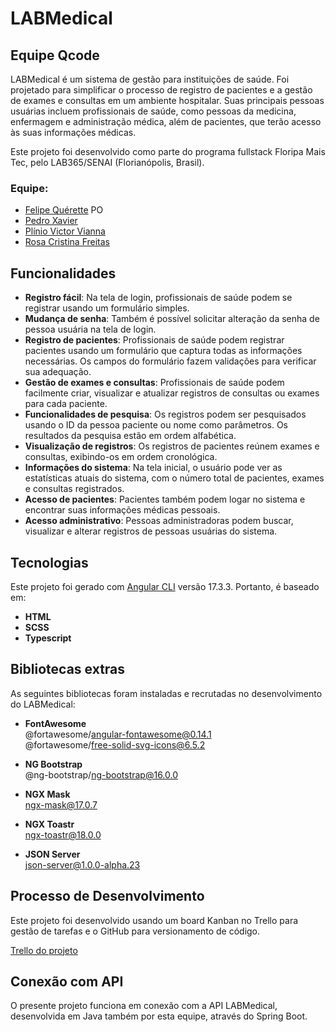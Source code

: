 # LABMedical
## Equipe Qcode

LABMedical é um sistema de gestão para instituições de saúde. Foi projetado para simplificar o processo de registro de pacientes e a gestão de exames e consultas em um ambiente hospitalar. Suas principais pessoas usuárias incluem profissionais de saúde, como pessoas da medicina, enfermagem e administração médica, além de pacientes, que terão acesso às suas informações médicas.

Este projeto foi desenvolvido como parte do programa fullstack Floripa Mais Tec, pelo LAB365/SENAI (Florianópolis, Brasil).

### Equipe:

- [Felipe Quérette](https://www.linkedin.com/in/felipe-querette/) PO
- [Pedro Xavier](https://www.linkedin.com/in/xavierpedroo/)
- [Plínio Victor Vianna](https://devplenio.com.br/)
- [Rosa Cristina Freitas](https://www.linkedin.com/in/cristina-freitas-fln/)

## Funcionalidades

- **Registro fácil**: Na tela de login, profissionais de saúde podem se registrar usando um formulário simples.
- **Mudança de senha**: Também é possível solicitar alteração da senha de pessoa usuária na tela de login.
- **Registro de pacientes**: Profissionais de saúde podem registrar pacientes usando um formulário que captura todas as informações necessárias. Os campos do formulário fazem validações para verificar sua adequação.
- **Gestão de exames e consultas**: Profissionais de saúde podem facilmente criar, visualizar e atualizar registros de consultas ou exames para cada paciente.
- **Funcionalidades de pesquisa**: Os registros podem ser pesquisados usando o ID da pessoa paciente ou nome como parâmetros. Os resultados da pesquisa estão em ordem alfabética.
- **Visualização de registros**: Os registros de pacientes reúnem exames e consultas, exibindo-os em ordem cronológica.
- **Informações do sistema**: Na tela inicial, o usuário pode ver as estatísticas atuais do sistema, com o número total de pacientes, exames e consultas registrados.
- **Acesso de pacientes**: Pacientes também podem logar no sistema e encontrar suas informações médicas pessoais.
- **Acesso administrativo**: Pessoas administradoras podem buscar, visualizar e alterar registros de pessoas usuárias do sistema.

## Tecnologias

Este projeto foi gerado com [Angular CLI](https://github.com/angular/angular-cli) versão 17.3.3. Portanto, é baseado em:

- **HTML**
- **SCSS**
- **Typescript**

## Bibliotecas extras 

As seguintes bibliotecas foram instaladas e recrutadas no desenvolvimento do LABMedical:

- **FontAwesome**  
@fortawesome/angular-fontawesome@0.14.1  
@fortawesome/free-solid-svg-icons@6.5.2

- **NG Bootstrap**  
@ng-bootstrap/ng-bootstrap@16.0.0

- **NGX Mask**  
ngx-mask@17.0.7

- **NGX Toastr**  
ngx-toastr@18.0.0

- **JSON Server**  
json-server@1.0.0-alpha.23

## Processo de Desenvolvimento

Este projeto foi desenvolvido usando um board Kanban no Trello para gestão de tarefas e o GitHub para versionamento de código.

[Trello do projeto](https://trello.com/b/czCf0Lak/m3p-frontend-squad-2)

## Conexão com API

O presente projeto funciona em conexão com a API LABMedical, desenvolvida em Java também por esta equipe, através do Spring Boot.